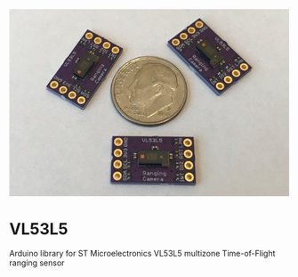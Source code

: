 <img src="extras/media/vl53l5.jpg">

# VL53L5
Arduino library for ST Microelectronics VL53L5 multizone Time-of-Flight ranging sensor
